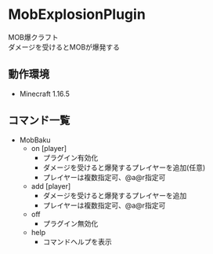# MobExplosionPlugin
MOB爆クラフト<br>
ダメージを受けるとMOBが爆発する

## 動作環境
- Minecraft 1.16.5

## コマンド一覧
- MobBaku 
    - on [player]
        - プラグイン有効化
        - ダメージを受けると爆発するプレイヤーを追加(任意)
        - プレイヤーは複数指定可、@a@r指定可
    - add [player]
        - ダメージを受けると爆発するプレイヤーを追加
        - プレイヤーは複数指定可、@a@r指定可
    - off
        - プラグイン無効化
    - help
        - コマンドヘルプを表示